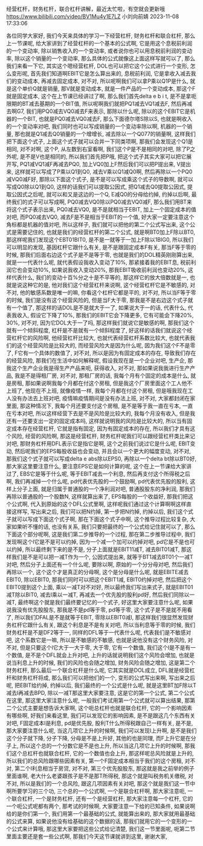 经营杠杆，财务杠杆，联合杠杆讲解，最近太忙啦，有空就会更新哦
https://www.bilibili.com/video/BV1Mu4y1E7LZ
小刘向前婧 2023-11-08 17:33:06

各位同学大家好, 我们今天来具体的学习一下经营杠杆, 财务杠杆和联合杠杆, 那么上一节课呢, 给大家讲到了经营杠杆的一个基本的公式啊, 它是用这个息税前利润的一个变动率, 除以销售收入的一个变动率, 或者说你也可以用息税前利润的变动率, 除以这个销量的一个变动率, 那么具体的公式就像这上面这样写就可以了, 那么我们来看一下它, 其实这个嗯经营杠杆, DOL也可以把它这个公式进行一个变形, 怎么变形呢, 首先我们知道啊EBIT它是怎么算出来的, 息税前利润, 它是拿收入减去我们的变动成本, 再减去固定成本, 对不对, 所以呢啊我们可以拿P乘以Q1P是什么, 就是这个单价Q就是销量, 那V就是变动成本, 就是一件产品的一个变动成本, 那这个F就是固定成本, 这个在上节课已经讲过了啊, 那么我们首先delta e b i t, 是不是拿呃限期的BT减去基期的一个BIT值, 所以呢啊我们就把PQ1减去VQ1减去F, 然后再减去啊G7, 我们用PQ0减去VQ0减去F来表示, 那除以什么呢, 除以的这个EBIT它是机器的一个BIT, 也就是PQ0减去VQ0减去F, 那么下面德尔塔S除以S, 也就是啊收入的一个变动率对吧, 我们同时也可以写成销量的一个变动率除以啊, 机器的一个销量, 那也就是Q1减去Q0销量的一个增增长, 减去除以一个Q077的销量啊, 这样我们把下面这个式子, 上面这个式子就可以合并一下同类项啊, 那我们会发现这个Q1是相同, 对不对啊, 这个P, 从左数到右室看啊, 我们这个P是不是相同的对吧, 除了P之外呢, 是不是V也是相同的, 所以我们首先把P哦, 把这个式子其实大家可以把它展开写, PQ1减VQ1减F再减去PQ0, 加上VQ0加上F然后我们可以把P提出来, V提出来, 这样就可以写成了P乘以Q1到Q0, 减去V乘以Q1减Q0啊, 然后再除以一个PQ0减VQ0减F好, 那除以下面这个式子, 是不是可以写成乘这个式子的导数啊, 就可以写成Q0除以Q1到Q0, 这样的话我们可以提取公因式, 把Q1减去Q0提取公因式, 提取公因式之后呢, 就可以和又是这边的一个Q, E减Q0的分母给约掉, 约掉以后啊, 最终我们的式子可以写成啊, PQ0减去VQ0除以PQ0减去VQ0减F, 那么我们用BT来将这个式子表示出来, PQ0减去VQ0, 是不是就相当于EBIT, 加上一个固定成本的值对吧, 而PQ0减去VQ0, 减去F是不是相当于EBIT的一个值, 好大家一定要注意这个角标都是机器的值对吧, 所以这样子, 我们就可以把他的第二个公式写出来, 这个公式是需要记住的, 也就是我们的经营杠杆的第二个公式, 就是啊BT0加上F除以BT0, 那这样呢我们发现这个EBT01BIT0, 是不是一就等于一加上F除以1BIG0, 所以我们可以明显的发现, 基因杠杆它跟什么有关, 是不是跟固定成本F有关, 那当F等于零的时候, 那我们后面右边这个式子是不是等于零, 也就是我们的DOL精英刚刚算出来, 就是一一代表什么呢, 就代表假设我收入变动了10%, 那紧接着我的EBIT息, 税前利润它也会变动10%, 如果说我收入变动20%, 那我EBIT吸收前利润也变动20%, 这样代表什么, 我们的变动十百%分之十是不平等的, 那这样它的放大倍数就是一, 也就是说这种它的是, 他对我们这个经营杠杆来说啊, 这个经营杠杆它是不敏感的, 对不对, 他的敏感系数是唯一的嘛, 你看这个杠杆它都是平的, 对不对, 所以当F等于零的时候, 我们是没有这个经营风险的, 但是当F大于零, 那我是不是右边这个式子就有一个值了, 那这样的话DOL是不是就大于一了, 如果说大于一的话, 代表什么, 代表我收入, 假设它下降了10%, 那我们的EBIT它会下降更多, 它有可能会下降20%, 30%, 对不对, 因为它DOL大于一了吗, 那这样我们就说它是敏感的啊, 那我们这个就有一个倾斜程度, 杠杆是不是就有一个倾斜程度了, 好这样的话我们就说这个经营杠杆它的风险啊, 他经营杠杆比较大, 也就代表经营杠杆系数比较大, 也就代表我们的这个经营风险是比较大的, 而经营风险大是因为什么呢, 因为我们这个F不是零了, F它有一个具体的数值了, 对不对, 所以是因为有固定成本的存在, 导致我们存在的经营风险, 那我们在生活中如何解释呢, 假设我现在是一个企业对吧, 生产企, 那我这个生产企业我是得生产产品来呃, 获得收入, 对不对, 那如果说我我进行生产产品, 我是不是得租厂房, 对不对, 那租厂房的话, 我每个月有个固定的成本是什么, 就是房租, 那如果说啊我每个月都在付这个房租, 但是我这个厂房里面这个工人他不上班了, 他现在不上班, 就像疫情一样, 我每个月都在付这个房租, 但是哦我现在工人没有办法去上班对吧, 疫情嘛疫情期间是没有办法上班, 对不对, 大家都封闭在家里面, 那这种情况下, 我每个月还要支付这个房租, 是不是等于我一直在亏本, 一直在亏本对吧, 所以这样经营下去是不是风险是比较大的, 我每个月没有收入, 但是我还有一还要支出一定的固定成本吗, 这样就说明我的风险是比较大的, 所以当有固定成本存在经营杠杆, 它就是指有固定, 因为有固定成本的存在, 所以我们才具有这个风险, 经营的风险啊, 那这是经营杠杆, 财务杠杆呢我们可以跟经营杠杆类比来记对吧, 那财务杠杆用DFL表示它是指它是啊, 这个之前我们说过它是什么呢, EBIT变动, 然后呢我们的EPS每股收益也会变动, 并且会以一个更大的幅度变动, 对不对, 那我们这个式子就可以写成delta e abs除以EPS0, 再除以一个delta bt除以BT0好, 那大家这里要注意什么, 要注意EPS它是如何计算的呢, 这个在上一节课给大家讲过了, EBS它是等于什么呢, 等于EBIT减去一个利息, 然后再支付这个所得税之后啊, 我们再减掉一个什么呢, pd代表优先股的一个鼓励啊, pd代表优先股的股利, 这样上分子上面, 就是归属于普通股的一个净利润对吧, 普通股股东的净利润, 那我们再除以普通股的一个股数N, 这样就算出来了, EPS每股的一个收益好, 那我们把这个公式啊, 代入到原始的这个DFL公式里啊, 这样呢我们通过这个计算啊啊这样直接这样写, 写出来之后, 我们可以把N约掉, 第一步把N约掉, 约掉以后, 我们这个式子就可以写成下面这个式子啊, 那在下面这个式子中啊, 这个推导过程比较复杂, 大家如果听不懂的话, 也没有关系, 我们只要把最终的一个公式给记住就可以了, 那么下面这个部分呢啊, 这是我们第二步推导的一个过程, 那在第二步推导过程中, 我们发现啊这个I它是不是可以约掉, 因为一个减一个加可以约掉对吧, pd它是不是也可以约掉, 所以最终剩下来的是不是, 分子上面就是EBIT11减T, 减去BIT01减T, 那这样我们是不是可以把一减T作为一个, 公因式提出来, 就等于BT1减去BT01个一减T对吧, 然后分子上面还有一个什么呢, 要除以啊, 原始的一个分分母对吧, 然后我们再除以一个, 这个这个才是真正的分母啊, 这个是分母是什么呢, 就是EBITE减去EBIT0, 除以EBIT0, 那我们同时可以把这个EBIT1减, EBIT0约掉对吧, 然后把这个EBIT0提到这个上面, 乘以一减T对不对好, 所以最终我们写出来式子, 就是EBIT01减T除以BIT0, 减去I乘以一减T, 再减去一个优先股的股利pd好, 然后我们同除以一减T, 最终啊这个就是我们最终要记忆的一个式子, 好这里大家要注意什么呢, 如果说我没有优先股股东, 那我是不是pd等于零, pd等于零, 这个式子是不是就不用看了, 所以我们DFAL是不是就等于EBIT, 零除以EBIT0减I, 那这样我们很显然发现财务杠杆它跟什么有关, 跟这个利息是不是有关对吧, 所以当利息等于零的时候, 我们财务杠杆是不是DF2等于一, 同样的DFL等于一代表什么呢, 代表我们是不敏感对吧, 这个系数它是一嘛, 所以是不敏感的不敏感, 也就是说他没有这个财务风险, 对不对, 但是只要这个I它大于一大于零, 大于零, 它有一个数值, 我们这个I是不是有一个数值, 是不是个DFL就会上升对吧, 上升的话就说明我们这个风险会增加, 也就是说当利息上升的时候, 我们的风险也会随之增加, 财务风险会随之增加, 这是第二个财务杠杆, 那么最后一个联合杠杆是什么呢, 它其实就是DOL成立, DFL就是经营杠杆和财务杠杆将成, 那么我们可以把他们的一个, 变形的公式写出来啊, 写出来之后呢, 把EBIT给约掉, 约掉以后, 我们最终的一个公式是什么呢, 就是这里BT加F除以T减去I再减去BPD, 除以一减T那这里大家要注意, 这是它的第一个公式, 第二个公式在这里, 那这里大家注意什么呢, 一般我们考试用第一个公式就可以算出结果, 那第二个公式主要是想告诉大家啊, 这个呃总杠杆也就是联合杠杆, 它的一个影响因素有哪些啊, 好我们来看这里, 我们可以发现它的影响因素, 是不是跟这几个东西有关对吧, F固定成本I是利息, pd是优先股, 股利T什么所得税跟自己一样有关, 是不是, 那大家要注意什么呢, 当这几项它上升的时候啊, 我们可以发现I上升啊, 是不是我们这个分子就下降, 分子下降, 分母是不是上升好, 其他的也是同理, 而F上升它是在分子上, 所以这个总的一个分数它是不是也上升, 所以当这几项它上升的时候啊, 那我们这个总杠杆也就联合杠杆, 它的一个数值也会上升, 那这样呢总风险就是上升的, 所以我们的总风险跟哪些因素有关, 第一个F固定成本相当于我们的这个房租, 对不对, 第二个I利息相当于房贷, 对不对, 第三个优先股股东, 那这就是我之前举的例子里面谁啊, 老大什么老婆跟孩子是不是那T所得税, 那这个就是叫税务机关缴税, 对不对, 所以是我们的一个总风险, 跟这几项因素有关对吧, 那这个就是我们这一节中啊所要学习的三个功, 三个总的一个公式啊, 一个是联合杠杆啊, 那大家注意呃, 一个联合杠杆, 一个是财务杠杆, 还有一个是经营杠杆, 那大家注意每一个杠杆, 它的一个呃公式呢都有两个, 那考试的时候啊, 大家要注意一下给的已知条件, 如果说啊给的是你们第一个, 我们用第一个最基础的公式, 就能算出来的, 那大家就用最基础的公式来算, 如果说他没有给基础的这个数据的话, 那我们就用它的一个变形的一个公式来计算哦, 那这里大家要把这些公式给记清楚, 我们这一节里面呢, 呃第二节里面主要还是套一些公式啊, 那我们今天这节课就讲到这里, 谢谢大家,